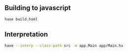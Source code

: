 ## Building to javascript

```bash
haxe build.hxml
```

## Interpretation

```bash
haxe --interp --class-path src -m app.Main app/Main.hx
```
